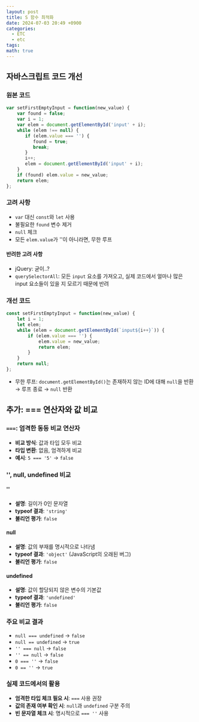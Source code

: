 ```yaml
---
layout: post
title: S 함수 최적화
date: 2024-07-03 20:49 +0900
categories:
  - ETC
  - etc
tags: 
math: true
---
```

## 자바스크립트 코드 개선
### 원본 코드

```javascript
var setFirstEmptyInput = function(new_value) {
	var found = false;
	var i = 1;
	var elem = document.getElementById('input' + i);
	while (elem !== null) {
	   if (elem.value === '') {
		  found = true;
		  break;
	   }
	   i++;
	   elem = document.getElementById('input' + i);
	}
	if (found) elem.value = new_value;
	return elem;
};
```

### 고려 사항
- `var` 대신 `const`와 `let` 사용
- 불필요한 `found` 변수 제거
- `null` 체크
- 모든 `elem.value`가 ''이 아니라면, 무한 루프
#### 반려한 고려 사항
- jQuery: 굳이..?
- `querySelectorAll`:  모든 `input` 요소를 가져오고, 실제 코드에서 얼마나 많은 input 요소들이 있을 지 모르기 때문에 반려

### 개선 코드 

```javascript
const setFirstEmptyInput = function(new_value) {
    let i = 1;
    let elem;
    while (elem = document.getElementById(`input${i++}`)) {
        if (elem.value === '') {
            elem.value = new_value;
            return elem;
        }
    }
    return null;
};
```


- 무한 루프: `document.getElementById()`는 존재하지 않는 ID에 대해 `null`을 반환 → 루프 종료 → `null` 반환



## 추가: === 연산자와 값 비교

### `===`: 엄격한 동등 비교 연산자

- **비교 방식**: 값과 타입 모두 비교
- **타입 변환**: 없음, 엄격하게 비교
- **예시**: `5 === '5'` → `false`

### '', null, undefined 비교

#### ''
- **설명**: 길이가 0인 문자열
- **typeof 결과**: `'string'`
- **불리언 평가**: `false`

#### null
- **설명**: 값의 부재를 명시적으로 나타냄
- **typeof 결과**: `'object'` (JavaScript의 오래된 버그)
- **불리언 평가**: `false`

#### undefined
- **설명**: 값이 할당되지 않은 변수의 기본값
- **typeof 결과**: `'undefined'`
- **불리언 평가**: `false`

### 주요 비교 결과

- `null === undefined` → `false`
- `null == undefined` → `true`
- `'' === null` → `false`
- `'' == null` → `false`
- `0 === ''` → `false`
- `0 == ''` → `true`

### 실제 코드에서의 활용

- **엄격한 타입 체크 필요 시**: `===` 사용 권장
- **값의 존재 여부 확인 시**: `null`과 `undefined` 구분 주의
- **빈 문자열 체크 시**: 명시적으로 `=== ''` 사용
